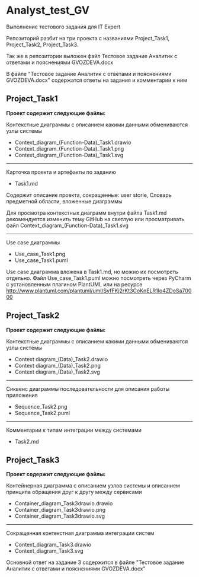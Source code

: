 # Analyst_test_GV
Выполнение тестового задания для IT Expert

Репозиторий разбит на три проекта с названиями Project_Task1, Project_Task2, Project_Task3.

Так же в репозитории выложен файл Тестовое задание Аналитик с ответами и пояснениями GVOZDEVA.docx

В файле "Тестовое задание Аналитик с ответами и пояснениями GVOZDEVA.docx" содержатся ответы на задания и комментарии к ним

## Project_Task1
**Проект содержит следующие файлы:**

Контекстные диаграммы с описанием какими данными обмениваются узлы системы

- Context_diagram_(Function-Data)_Task1.drawio
- Context_diagram_(Function-Data)_Task1.png
- Context_diagram_(Function-Data)_Task1.svg

---------------
Карточка проекта и артефакты по заданию
- Task1.md

Содержит описание проекта, сокращенные: user storie, Словарь предметной области, вложенные диаграммы

Для просмотра контекстных диаграмм внутри файла Task1.md рекомендуется изменить тему GitHub на светлую или просматривать файл Context_diagram_(Function-Data)_Task1.svg

---------------
Use case диаграммы
- Use_case_Task1.png
- Use_case_Task1.puml

Use case диаграмма вложена в Task1.md, но можно их посмотреть отдельно. Файл Use_case_Task1.puml можно посмотреть через PyCharm с установленным плагином PlantUML или на ресурсе http://www.plantuml.com/plantuml/uml/SyfFKj2rKt3CoKnELR1Io4ZDoSa70000

## Project_Task2
**Проект содержит следующие файлы:**

Контекстные диаграммы с описанием какими данными обмениваются узлы системы
- Context diagram_(Data)_Task2.drawio
- Context diagram_(Data)_Task2.png
- Context diagram_(Data)_Task2.svg

---------------
Сиквенс диаграммы последовательности для описания работы приложения

- Sequence_Task2.png
- Sequence_Task2.puml

---------------

Комментарии к типам интеграции между системами
- Task2.md

## Project_Task3
**Проект содержит следующие файлы:**

Контейнерная диаграмма с описанием узлов системы и описанием принципа обращения друг к другу между сервисами
- Container_diagram_Task3drawio.drawio
- Container_diagram_Task3drawio.png
- Container_diagram_Task3drawio.svg

---------------

Сокращенная контекстная диаграмма интеграции систем
- Context_diagram_Task3.drawio
- Context_diagram_Task3.svg

Основной ответ на задание 3 содержится в файле "Тестовое задание Аналитик с ответами и пояснениями GVOZDEVA.docx"
